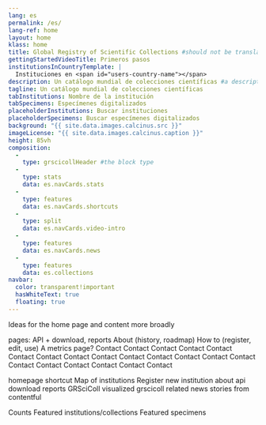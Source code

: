 ```yaml
---
lang: es
permalink: /es/
lang-ref: home
layout: home
klass: home
title: Global Registry of Scientific Collections #should not be translated
gettingStartedVideoTitle: Primeros pasos
institutionsInCountryTemplate: |
  Instituciones en <span id="users-country-name"></span>
description: Un catálogo mundial de colecciones científicas #a descripton for the head element
tagline: Un catálogo mundial de colecciones científicas
tabInstitutions: Nombre de la institución
tabSpecimens: Especímenes digitalizados
placeholderInstitutions: Buscar instituciones
placeholderSpecimens: Buscar especímenes digitalizados
background: "{{ site.data.images.calcinus.src }}"
imageLicense: "{{ site.data.images.calcinus.caption }}"
height: 85vh
composition:
  - 
    type: grscicollHeader #the block type
  - 
    type: stats
    data: es.navCards.stats
  - 
    type: features
    data: es.navCards.shortcuts
  - 
    type: split
    data: es.navCards.video-intro
  - 
    type: features
    data: es.navCards.news
  - 
    type: features
    data: es.collections
navbar:
  color: transparent!important
  hasWhiteText: true
  floating: true
---
```


Ideas for the home page and content more broadly

pages: API + download, reports About (history, roadmap) How to (register, edit, use) A metrics page? Contact Contact Contact Contact Contact Contact Contact Contact Contact Contact Contact Contact Contact Contact Contact Contact Contact Contact Contact Contact

homepage shortcut Map of institutions Register new institution about api download reports GRSciColl visualized grscicoll related news stories from contentful

Counts Featured institutions/collections Featured specimens

